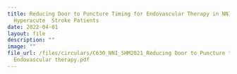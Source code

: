 ```yaml
---
title: Reducing Door to Puncture Timing for Endovascular Therapy in NNI TTSH
  Hyperacute  Stroke Patients
date: 2022-04-01
layout: file
description: ""
image: ""
file_url: /files/circulars/C630_NNI_SHM2021_Reducing Door to Puncture timing for
  Endovascular therapy.pdf
---
```

